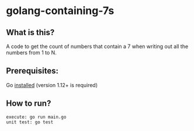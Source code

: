 # golang-containing-7s

## What is this?
A code to get the count of numbers that contain a 7 when writing out all the numbers from 1 to N.

## Prerequisites:
Go [installed](https://golang.org/doc/install) (version 1.12+ is required)

## How to run?
```
execute: go run main.go
unit test: go test
```
